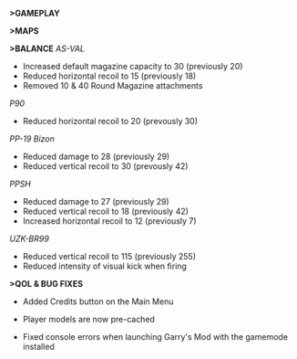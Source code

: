 **>GAMEPLAY**

**>MAPS**

**>BALANCE**
*AS-VAL*
- Increased default magazine capacity to 30 (previously 20)
- Reduced horizontal recoil to 15 (previously 18)
- Removed 10 & 40 Round Magazine attachments

*P90*
- Reduced horizontal recoil to 20 (prevously 30)

*PP-19 Bizon*
- Reduced damage to 28 (previously 29)
- Reduced vertical recoil to 30 (prevously 42)

*PPSH*
- Reduced damage to 27 (previously 29)
- Reduced vertical recoil to 18 (previously 42)
- Increased horizontal recoil to 12 (previously 7)

*UZK-BR99*
- Reduced vertical recoil to 115 (previously 255)
- Reduced intensity of visual kick when firing

**>QOL & BUG FIXES**
- Added Credits button on the Main Menu

- Player models are now pre-cached

- Fixed console errors when launching Garry's Mod with the gamemode installed